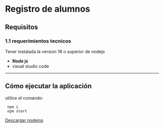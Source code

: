 # Registro de alumnos

## Requisitos

### 1.1 requerimientos tecnicos 

Tener instalada la version 18 o superior de nodejs

- **Node js**
- visual studio code

---

## Cómo ejecutar la aplicación

utilice el comando:

```
 npm i
 npm start
```

[Descargar nodejos](https://nodejs.org)